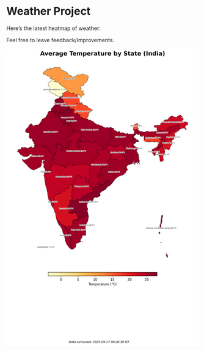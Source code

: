# Weather Project

Here’s the latest heatmap of weather:

Feel free to leave feedback/improvements.

![India Heatmap](docs/assets/india_heatmap.png?v=C9B178)
